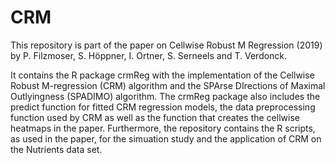 # CRM
This repository is part of the paper on Cellwise Robust M Regression (2019) by P. Filzmoser, S. Höppner, I. Ortner, S. Serneels and T. Verdonck.

It contains the R package crmReg with the implementation of the Cellwise Robust M-regression (CRM) algorithm and the SPArse DIrections of Maximal Outlyingness (SPADIMO) algorithm. The crmReg package also includes the predict function for fitted CRM regression models, the data preprocessing function used by CRM as well as the function that creates the cellwise heatmaps in the paper. Furthermore, the repository contains the R scripts, as used in the paper, for the simuation study and the application of CRM on the Nutrients data set.
